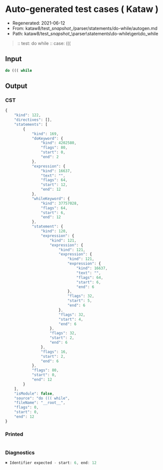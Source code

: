 # Auto-generated test cases ( Kataw )
- Regenerated: 2021-06-12
- From: kataw8/test\__snapshot__/parser/statements/do-while/autogen.md
- Path: kataw8/test\__snapshot__\parser\statements\do-while\gen\do_while
> :: test: do while
> :: case: (((
## Input

`````js
do ((( while
`````
## Output

### CST

```javascript
{
    "kind": 122,
    "directives": [],
    "statements": [
        {
            "kind": 169,
            "doKeyword": {
                "kind": 4202580,
                "flags": 80,
                "start": 0,
                "end": 2
            },
            "expression": {
                "kind": 16637,
                "text": "",
                "flags": 64,
                "start": 12,
                "end": 12
            },
            "whileKeyword": {
                "kind": 37757028,
                "flags": 64,
                "start": 6,
                "end": 12
            },
            "statement": {
                "kind": 120,
                "expression": {
                    "kind": 121,
                    "expression": {
                        "kind": 121,
                        "expression": {
                            "kind": 121,
                            "expression": {
                                "kind": 16637,
                                "text": "",
                                "flags": 64,
                                "start": 6,
                                "end": 6
                            },
                            "flags": 32,
                            "start": 5,
                            "end": 6
                        },
                        "flags": 32,
                        "start": 4,
                        "end": 6
                    },
                    "flags": 32,
                    "start": 2,
                    "end": 6
                },
                "flags": 16,
                "start": 2,
                "end": 6
            },
            "flags": 80,
            "start": 0,
            "end": 12
        }
    ],
    "isModule": false,
    "source": "do ((( while",
    "fileName": "__root__",
    "flags": 0,
    "start": 0,
    "end": 12
}
```

### Printed

```javascript

```

### Diagnostics

```javascript
✖ Identifier expected - start: 6, end: 12

```

